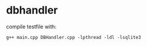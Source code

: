 dbhandler
==============
compile testfile with:

    g++ main.cpp DBHandler.cpp -lpthread -ldl -lsqlite3

